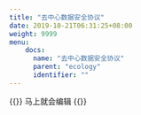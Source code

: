 ```yaml
---
title: "去中心数据安全协议"
date: 2019-10-21T06:31:25+08:00
weight: 9999
menu:
    docs:
      name: "去中心数据安全协议"
      parent: "ecology"
      identifier: ""
---
```



{{<adm type="tip" title="提醒" >}}
马上就会编辑
{{</adm >}}
